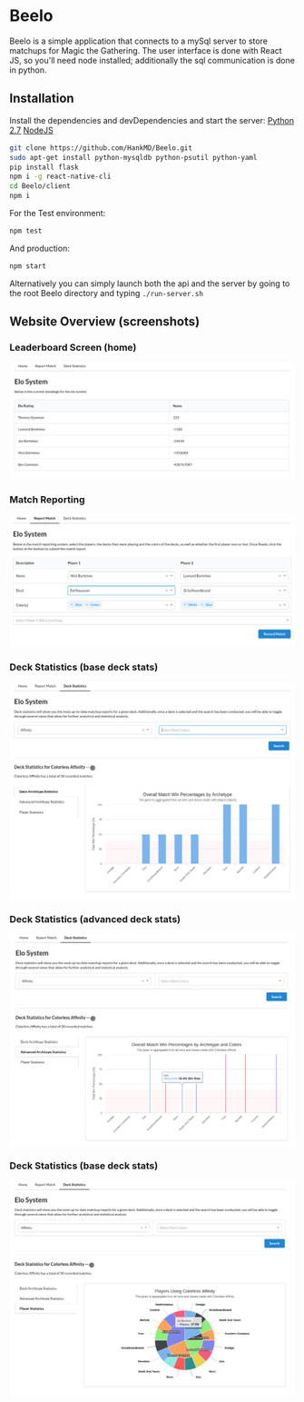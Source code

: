 # Beelo

Beelo is a simple application that connects to a mySql server to store matchups for Magic the Gathering. The user interface is done with React JS, so you'll need node installed; additionally the sql communication is done in python.


## Installation
Install the dependencies and devDependencies and start the server:
[Python 2.7](https://www.python.org/download/releases/2.7/)
[NodeJS](https://nodejs.org/en/)
```sh
git clone https://github.com/HankMD/Beelo.git
sudo apt-get install python-mysqldb python-psutil python-yaml
pip install flask
npm i -g react-native-cli
cd Beelo/client
npm i
```
For the Test environment:
```sh
npm test
```
And production:
```sh
npm start
```

Alternatively you can simply launch both the api and the server by going to the root Beelo directory and typing `./run-server.sh`

## Website Overview (screenshots)
### Leaderboard Screen (home)
![Alt text](/screenshots/leaderboard.png "Leaderboard for Beelo")
### Match Reporting
![Alt text](/screenshots/match_report.png "Match Reporting for Beelo")
### Deck Statistics (base deck stats)
![Alt text](/screenshots/deckstats.png "Deck Stats for Beelo")
### Deck Statistics (advanced deck stats)
![Alt text](/screenshots/advanced_stats.png "Deck Stats for Beelo")
### Deck Statistics (base deck stats)
![Alt text](/screenshots/player_stats.png "Deck Stats for Beelo")

